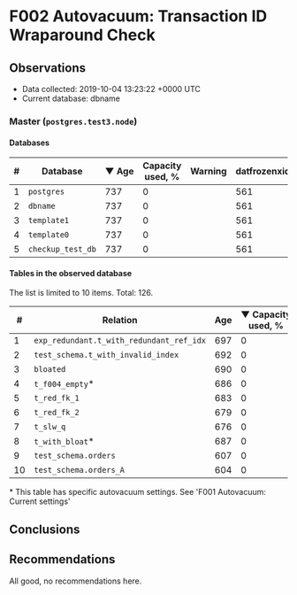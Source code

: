 # F002 Autovacuum: Transaction ID Wraparound Check #

## Observations ##
- Data collected: 2019-10-04 13:23:22 +0000 UTC
- Current database: dbname




### Master (`postgres.test3.node`) ###


#### Databases ####


| \# | Database | &#9660;&nbsp;Age | Capacity used, % | Warning | datfrozenxid |
|--|--------|-----|------------------|---------|--------------|
| 1 |`postgres`|737 |0 |  |561 |
| 2 |`dbname`|737 |0 |  |561 |
| 3 |`template1`|737 |0 |  |561 |
| 4 |`template0`|737 |0 |  |561 |
| 5 |`checkup_test_db`|737 |0 |  |561 |


#### Tables in the observed database ####
The list is limited to 10 items. Total: 126.

| \# | Relation | Age | &#9660;&nbsp;Capacity used, % | Warning |rel_relfrozenxid | toast_relfrozenxid |
|---|-------|-----|------------------|---------|-----------------|--------------------|
| 1 |`exp_redundant.t_with_redundant_ref_idx` |697 |0 |  |601 |0 |
| 2 |`test_schema.t_with_invalid_index` |692 |0 |  |606 |0 |
| 3 |`bloated` |690 |0 |  |608 |0 |
| 4 |`t_f004_empty`\* |686 |0 |  |612 |0 |
| 5 |`t_red_fk_1` |683 |0 |  |615 |0 |
| 6 |`t_red_fk_2` |679 |0 |  |619 |0 |
| 7 |`t_slw_q` |676 |0 |  |622 |0 |
| 8 |`t_with_bloat`\* |687 |0 |  |611 |0 |
| 9 |`test_schema.orders` |607 |0 |  |691 |0 |
| 10 |`test_schema.orders_A` |604 |0 |  |694 |0 |


\* This table has specific autovacuum settings. See 'F001 Autovacuum: Current settings'


## Conclusions ##
 


## Recommendations ##
  All good, no recommendations here.
 

